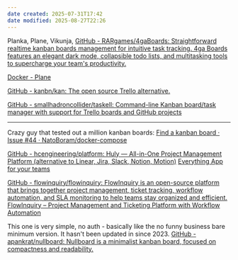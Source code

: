 ```yaml
---
date created: 2025-07-31T17:42
date modified: 2025-08-27T22:26
---
```


Planka, Plane, Vikunja, [GitHub - RARgames/4gaBoards: Straightforward realtime kanban boards management for intuitive task tracking. 4ga Boards features an elegant dark mode, collapsible todo lists, and multitasking tools to supercharge your team's productivity.](https://github.com/RARgames/4gaBoards) 

[Docker - Plane](https://developers.plane.so/self-hosting/methods/docker-compose#install-community-edition)

[GitHub - kanbn/kan: The open source Trello alternative.](https://github.com/kanbn/kan) 

[GitHub - smallhadroncollider/taskell: Command-line Kanban board/task manager with support for Trello boards and GitHub projects](https://github.com/smallhadroncollider/taskell)

--- 

Crazy guy that tested out a million kanban boards: [Find a kanban board · Issue #44 · NatoBoram/docker-compose](https://github.com/NatoBoram/docker-compose/issues/44) 

[GitHub - hcengineering/platform: Huly — All-in-One Project Management Platform (alternative to Linear, Jira, Slack, Notion, Motion)](https://github.com/hcengineering/platform) [Everything App for your teams](https://huly.io/) 

[GitHub - flowinquiry/flowinquiry: FlowInquiry is an open-source platform that brings together project management, ticket tracking, workflow automation, and SLA monitoring to help teams stay organized and efficient.](https://github.com/flowinquiry/flowinquiry) [FlowInquiry – Project Management and Ticketing Platform with Workflow Automation](https://flowinquiry.io/) 

This one is very simple, no auth - basically like the no funny business bare minimum version. It hasn't been updated in since 2023. [GitHub - apankrat/nullboard: Nullboard is a minimalist kanban board, focused on compactness and readability.](https://github.com/apankrat/nullboard) 
